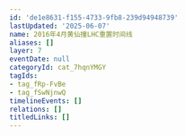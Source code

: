 ```yaml
---
id: 'de1e8631-f155-4733-9fb8-239d94948739'
lastUpdated: '2025-06-07'
name: 2016年4月黄仙撞LHC重置时间线
aliases: []
layer: 7
eventDate: null
categoryId: cat_7hqnYMGY
tagIds:
- tag_fRp-FvBe
- tag_fSwNjnwQ
timelineEvents: []
relations: []
titledLinks: []
---
```


